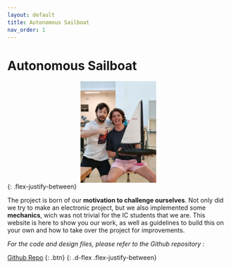 ```yaml
---
layout: default
title: Autonomous Sailboat
nav_order: 1
---
```


# **Autonomous Sailboat**

<img src="./assets/joie.jpg"
     alt="Team Joy with the Boat"
     style="display: block; max-height:230px; height: auto; width: auto; margin: auto" /> 
{: .flex-justify-between}

The project is born of our **motivation to challenge ourselves**. Not only did we try to make an electronic project, but we also implemented some **mechanics**, wich was not trivial for the IC students that we are. This website is here to show you our work, as well as guidelines to build this on your own and how to take over the project for improvements.

*For the code and design files, please refer to the Github repository :*<br/>

[Github Repo](https://github.com/Zeck69/autopilot_boat)
{: .btn} 
{: .d-flex .flex-justify-between}